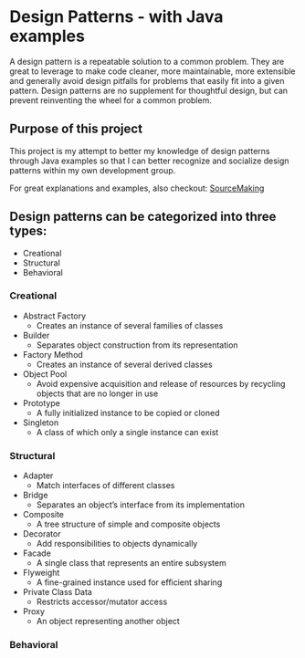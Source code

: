 # Design Patterns - with Java examples
A design pattern is a repeatable solution to a common problem.  They are great to leverage to make code cleaner, more maintainable, more extensible and generally avoid design pitfalls for problems that easily fit into a given pattern.  Design patterns are no supplement for thoughtful design, but can prevent reinventing the wheel for a common problem.

## Purpose of this project
This project is my attempt to better my knowledge of design patterns through Java examples so that I can better recognize and socialize design patterns within my own development group.

For great explanations and examples, also checkout: [SourceMaking](https://sourcemaking.com/design_patterns)
## Design patterns can be categorized into three types:
* Creational
* Structural
* Behavioral

### Creational
* Abstract Factory
    - Creates an instance of several families of classes
* Builder
    - Separates object construction from its representation
* Factory Method
    - Creates an instance of several derived classes
* Object Pool
    - Avoid expensive acquisition and release of resources by recycling objects that are no longer in use
* Prototype
    - A fully initialized instance to be copied or cloned
* Singleton
    - A class of which only a single instance can exist
    
### Structural
* Adapter
    - Match interfaces of different classes
* Bridge
    - Separates an object’s interface from its implementation
* Composite
    - A tree structure of simple and composite objects
* Decorator
    - Add responsibilities to objects dynamically
* Facade
    - A single class that represents an entire subsystem
* Flyweight
    - A fine-grained instance used for efficient sharing
* Private Class Data
    - Restricts accessor/mutator access
* Proxy
    - An object representing another object
### Behavioral